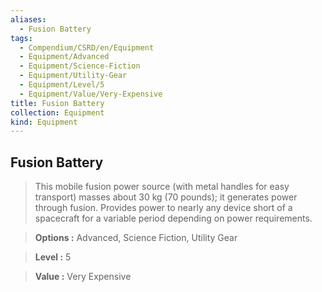 ```yaml
---
aliases:
  - Fusion Battery
tags:
  - Compendium/CSRD/en/Equipment
  - Equipment/Advanced
  - Equipment/Science-Fiction
  - Equipment/Utility-Gear
  - Equipment/Level/5
  - Equipment/Value/Very-Expensive
title: Fusion Battery
collection: Equipment
kind: Equipment
---
```

## Fusion Battery    
    
>This mobile fusion power source (with metal handles for easy transport) masses about 30 kg (70 pounds); it generates power through fusion. Provides power to nearly any device short of a spacecraft for a variable period depending on power requirements.    
> **Options :** Advanced, Science Fiction, Utility Gear    
> **Level :** 5    
> **Value :** Very Expensive